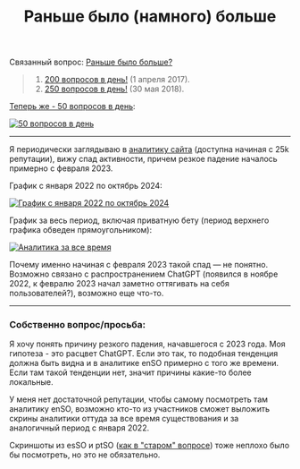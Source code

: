 ﻿---
title: "Раньше было (намного) больше"
se.owner.user_id: 1365
se.owner.display_name: "insolor"
se.owner.link: "https://ru.meta.stackoverflow.com/users/1365/insolor"
se.link: "https://ru.meta.stackoverflow.com/questions/14381/%d0%a0%d0%b0%d0%bd%d1%8c%d1%88%d0%b5-%d0%b1%d1%8b%d0%bb%d0%be-%d0%bd%d0%b0%d0%bc%d0%bd%d0%be%d0%b3%d0%be-%d0%b1%d0%be%d0%bb%d1%8c%d1%88%d0%b5"
se.question_id: 14381
se.post_type: question
---
<p>Связанный вопрос: <a href="https://ru.meta.stackoverflow.com/q/9665/1365">Раньше было больше?</a></p>
<blockquote>
<ol>
<li><a href="https://ru.meta.stackoverflow.com/q/5030/15479">200 вопросов в день!</a> (1 апреля 2017).</li>
<li><a href="https://ru.meta.stackoverflow.com/q/7399/15479">250 вопросов в день!</a> (30 мая 2018).</li>
</ol>
</blockquote>
<p><a href="https://ru.stackoverflow.com/site-analytics">Теперь же - 50 вопросов в день</a>:</p>
<p><a href="https://i.sstatic.net/lAseWT9F.png" rel="nofollow noreferrer"><img src="https://i.sstatic.net/lAseWT9F.png" alt="50 вопросов в день" /></a></p>
<hr />
<p>Я периодически заглядываю в <a href="https://ru.stackoverflow.com/site-analytics">аналитику сайта</a> (доступна начиная с 25k репутации), вижу спад активности, причем резкое падение началось примерно с февраля 2023.</p>
<p>График с января 2022 по октябрь 2024:</p>
<p><a href="https://i.sstatic.net/0qeuWuCY.png" rel="nofollow noreferrer"><img src="https://i.sstatic.net/0qeuWuCY.png" alt="График с января 2022 по октябрь 2024" /></a></p>
<p>График за весь период, включая приватную бету (период верхнего графика обведен прямоугольником):</p>
<p><a href="https://i.sstatic.net/ETauWMZP.png" rel="nofollow noreferrer"><img src="https://i.sstatic.net/ETauWMZP.png" alt="Аналитика за все время" /></a></p>
<p>Почему именно начиная с февраля 2023 такой спад — не понятно. Возможно связано с распространением ChatGPT (появился в ноябре 2022, к февралю 2023 начал заметно оттягивать на себя пользователей?), возможно еще что-то.</p>
<hr />
<h3>Собственно вопрос/просьба:</h3>
<p>Я хочу понять причину резкого падения, начавшегося с 2023 года. Моя гипотеза - это расцвет ChatGPT. Если это так, то подобная тенденция должна быть видна и в аналитике enSO примерно с того же времени. Если там такой тенденции нет, значит причины какие-то более локальные.</p>
<p>У меня нет достаточной репутации, чтобы самому посмотреть там аналитику enSO, возможно кто-то из участников сможет выложить скрины аналитики оттуда за все время существования и за аналогичный период с января 2022.</p>
<p>Скриншоты из esSO и ptSO (<a href="https://ru.meta.stackoverflow.com/q/9665/1365">как в &quot;старом&quot; вопросе</a>) тоже неплохо было бы посмотреть, но это не обязательно.</p>
